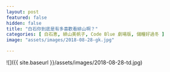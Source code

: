 ```yaml
---
layout: post
featured: false
hidden: false
title: "白石你到底是有多喜歡看緋山啊？"
categories: [ 白石恵, 緋山美帆子, Code Blue 劇場版, 儲糧好過冬 ]
image: "assets/images/2018-08-28-gk.jpg"

---
```

![]({{ site.baseurl }}/assets/images/2018-08-28-td.jpg)
